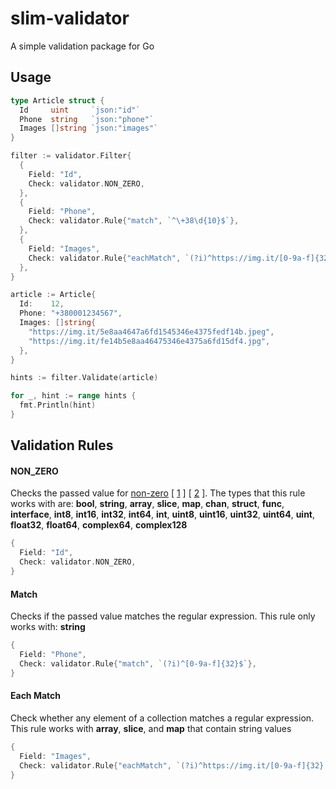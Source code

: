 # slim-validator
A simple validation package for Go

## Usage

```go
type Article struct {
  Id     uint     `json:"id"`
  Phone  string   `json:"phone"`
  Images []string `json:"images"`
}

filter := validator.Filter{
  {
    Field: "Id",
    Check: validator.NON_ZERO,
  },
  {
    Field: "Phone",
    Check: validator.Rule{"match", `^\+38\d{10}$`},
  },
  {
    Field: "Images",
    Check: validator.Rule{"eachMatch", `(?i)^https://img.it/[0-9a-f]{32}.jpe?g$`},
  },
}

article := Article{
  Id:    12,
  Phone: "+380001234567",
  Images: []string{
    "https://img.it/5e8aa4647a6fd1545346e4375fedf14b.jpeg",
    "https://img.it/fe14b5e8aa46475346e4375a6fd15df4.jpg",
  },
}

hints := filter.Validate(article)

for _, hint := range hints {
  fmt.Println(hint)
}
```

## Validation Rules
#### NON_ZERO

Checks the passed value for [non-zero](https://go.dev/ref/spec#The_zero_value) [ [1](https://pkg.go.dev/reflect#Value.IsZero) ] [ [2](https://golangbyexample.com/go-default-zero-value-all-types/) ].
The types that this rule works with are:
**bool**, **string**, **array**, **slice**, **map**, **chan**, **struct**, **func**, **interface**,
**int8**, **int16**, **int32**, **int64**, **int**, **uint8**, **uint16**, **uint32**, **uint64**, **uint**,
**float32**, **float64**, **complex64**, **complex128**

```go
{
  Field: "Id",
  Check: validator.NON_ZERO,
}
```

#### Match

Checks if the passed value matches the regular expression.
This rule only works with: **string**

```go
{
  Field: "Phone",
  Check: validator.Rule{"match", `(?i)^[0-9a-f]{32}$`},
}
```

#### Each Match

Check whether any element of a collection matches a regular expression. This rule works with **array**, **slice**, and **map** that contain string values

```go
{
  Field: "Images",
  Check: validator.Rule{"eachMatch", `(?i)^https://img.it/[0-9a-f]{32}.jpe?g$`},
}
```
